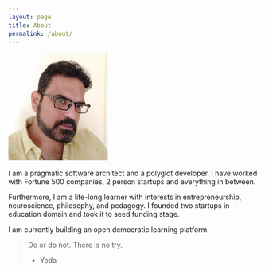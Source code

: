 ```yaml
---
layout: page
title: About
permalink: /about/
---
```


![GG alt >](/assets/images/gg.png)

I am a pragmatic software architect and a polyglot developer. I have worked with Fortune 500 companies, 2 person startups and everything in between.

Furthermore, I am a life-long learner with interests in entrepreneurship, neuroscience, philosophy, and pedagogy. I founded two startups in education domain and took it to seed funding stage.

I am currently building an open democratic learning platform.

> Do or do not. There is no try.
> - Yoda
